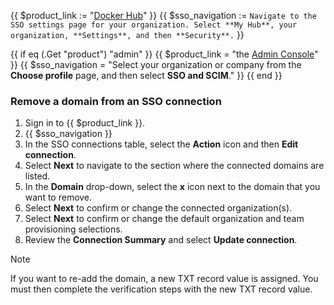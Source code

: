 {{ $product_link := "[Docker Hub](https://hub.docker.com)" }}
{{ $sso_navigation := `Navigate to the SSO settings page for your organization. Select **My Hub**, your organization, **Settings**, and then **Security**.` }}

{{ if eq (.Get "product") "admin" }}
  {{ $product_link = "the [Admin Console](https://app.docker.com/admin)" }}
  {{ $sso_navigation = "Select your organization or company from the **Choose profile** page, and then select **SSO and SCIM**." }}
{{ end }}

### Remove a domain from an SSO connection

1. Sign in to {{ $product_link }}.
2. {{ $sso_navigation }}
3. In the SSO connections table, select the **Action** icon and then **Edit connection**.
4. Select **Next** to navigate to the section where the connected domains are listed.
5. In the **Domain** drop-down, select the **x** icon next to the domain that you want to remove.
6. Select **Next** to confirm or change the connected organization(s).
7. Select **Next** to confirm or change the default organization and team provisioning selections.
8. Review the **Connection Summary** and select **Update connection**.

> [!NOTE]
>
> If you want to re-add the domain, a new TXT record value is assigned. You must then complete the verification steps with the new TXT record value.
